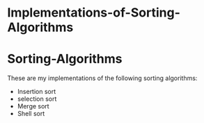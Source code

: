 # Implementations-of-Sorting-Algorithms
# Sorting-Algorithms
These are my implementations of the following sorting algorithms:
- Insertion sort
- selection sort
- Merge sort
- Shell sort
